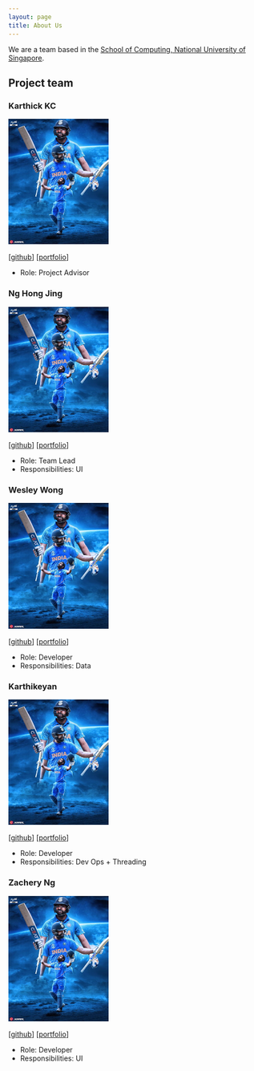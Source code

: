 ```yaml
---
layout: page
title: About Us
---
```


We are a team based in the [School of Computing, National University of Singapore](https://www.comp.nus.edu.sg).

## Project team

### Karthick KC

<img src="images/RohitSharma.jpg" width="200px">

[[github](https://github.com/karthickkc)]
[[portfolio](team/karthickkc.md)]

* Role: Project Advisor

### Ng Hong Jing

<img src="images/RohitSharma.jpg" width="200px">

[[github](http://github.com/hj235)]
[[portfolio](team/hongjing.md)]

* Role: Team Lead
* Responsibilities: UI

### Wesley Wong

<img src="images/RohitSharma.jpg" width="200px">

[[github](http://github.com/wes-w-z-h)] [[portfolio](team/wesley.md)]

* Role: Developer
* Responsibilities: Data

### Karthikeyan

<img src="images/RohitSharma.jpg" width="200px">

[[github](http://github.com/SKarthikeyan28)]
[[portfolio](team/karthikeyan.md)]

* Role: Developer
* Responsibilities: Dev Ops + Threading

### Zachery Ng

<img src="images/RohitSharma.jpg" width="200px">

[[github](http://github.com/bbbbcccd)]
[[portfolio](team/zachery.md)]

* Role: Developer
* Responsibilities: UI
